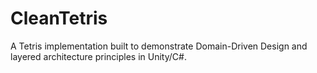 # CleanTetris
A Tetris implementation built to demonstrate Domain-Driven Design and layered architecture principles in Unity/C#.
